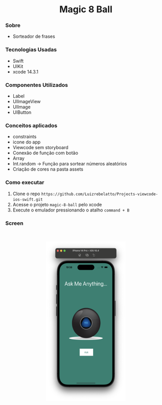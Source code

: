 <h1 align="center">Magic 8 Ball</h1>

### Sobre
- Sorteador de frases

### Tecnologias Usadas
- Swift
- UIKit
- xcode 14.3.1

### Componentes Utilizados
- Label
- UIImageView
- UIImage
- UIButton

### Conceitos aplicados
- constraints
- icone do app
- Viewcode sem storyboard
- Conexão de função com botão
- Array
- Int.random -> Função para sortear números aleatórios
- Criação de cores na pasta assets

### Como executar
1. Clone o repo `https://github.com/Luizrebelatto/Projects-viewcode-ios-swift.git`
2. Acesse o projeto `magic-8-ball` pelo xcode
3. Execute o emulador pressionando o atalho `command + B`

### Screen
<br>    
<p align="center">
  <img src="../Documentation/magic8ball.png" width="250" height="500">
</p>

